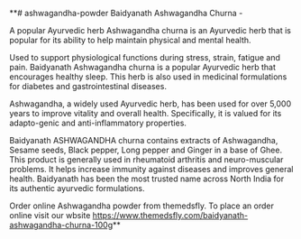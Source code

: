 **# ashwagandha-powder
Baidyanath Ashwagandha Churna -

A popular Ayurvedic herb Ashwagandha churna is an Ayurvedic herb that is popular for its ability to help maintain physical and mental health. 

Used to support physiological functions during stress, strain, fatigue and pain. Baidyanath Ashwagandha churna is a popular Ayurvedic herb that encourages healthy sleep. This herb is also used in medicinal formulations for diabetes and gastrointestinal diseases.

Ashwagandha, a widely used Ayurvedic herb, has been used for over 5,000 years to improve vitality and overall health. Specifically, it is valued for its adapto-genic and anti-inflammatory properties.

Baidyanath ASHWAGANDHA churna contains extracts of Ashwagandha, Sesame seeds, Black pepper, Long pepper and Ginger in a base of Ghee. This product is generally used in rheumatoid arthritis and neuro-muscular problems. It helps increase immunity against diseases and improves general health. Baidyanath has been the most trusted name across North India for its authentic ayurvedic formulations.

Order online Ashwagandha powder from themedsfly. To place an order online visit our wbsite https://www.themedsfly.com/baidyanath-ashwagandha-churna-100g**
